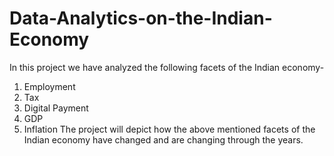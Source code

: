 # Data-Analytics-on-the-Indian-Economy

In this project we have analyzed the following facets of the Indian economy-
1. Employment
2. Tax
3. Digital Payment
4. GDP
5. Inflation
The project will depict how the above mentioned facets of the Indian economy have changed and are changing through the years.
